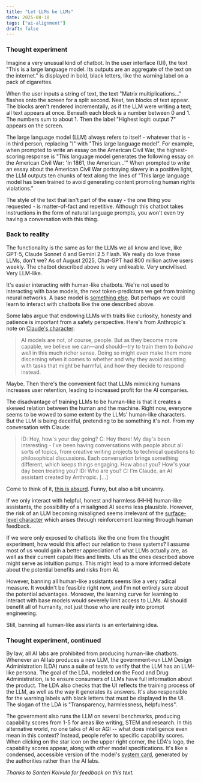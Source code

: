 ```yaml
---
title: "Let LLMs be LLMs"
date: 2025-08-10
tags: ["ai-alignment"]
draft: false
---
```


### Thought experiment
Imagine a very unusual kind of chatbot. In the user interface (UI), the text "This is a large language model. Its outputs are an aggregate of the text on the internet." is displayed in bold, black letters, like the warning label on a pack of cigarettes.

When the user inputs a string of text, the text "Matrix multiplications..." flashes onto the screen for a split second. Next, ten blocks of text appear. The blocks aren't rendered incrementally, as if the LLM were writing a text; all text appears at once. Beneath each block is a number between $0$ and $1$. The numbers sum to about $1$. Then the label "Highest logit: output $7$" appears on the screen.

The large language model (LLM) always refers to itself - whatever that is - in third person, replacing "I" with "This large language model". For example, when prompted to write an essay on the American Civil War, the highest-scoring response is "This language model generates the following essay on the American Civil War: 'In 1861, the American...'" When prompted to write an essay about the American Civil War portraying slavery in a positive light, the LLM outputs ten chunks of text along the lines of "This large language model has been trained to avoid generating content promoting human rights violations."

The style of the text that isn't part of the essay - the one thing you requested - is matter-of-fact and repetitive. Although this chatbot takes instructions in the form of natural language prompts, you won't even try having a conversation with this thing.

### Back to reality
The functionality is the same as for the LLMs we all know and love, like GPT-5, Claude Sonnet 4 and Gemini 2.5 Flash. We really do love these LLMs, don't we? As of August 2025, Chat-GPT had 800 million active users weekly. The chatbot described above is very unlikeable. Very uncivilised. Very LLM-like.

It's easier interacting with human-like chatbots. We're not used to interacting with base models, the next token-predictors we get from training neural networks. A base model is [something else](https://joecarlsmith.com/2024/01/02/gentleness-and-the-artificial-other). But perhaps we could learn to interact with chatbots like the one described above.

Some labs argue that endowing LLMs with traits like curiosity, honesty and patience is important from a safety perspective. Here's from Anthropic's note on [Claude's character](https://www.anthropic.com/research/claude-character):

> AI models are not, of course, people. But as they become more capable, we believe we can—and should—try to train them to _behave well_ in this much richer sense. Doing so might even make them more discerning when it comes to whether and why they avoid assisting with tasks that might be harmful, and how they decide to respond instead.

Maybe. Then there's the convenient fact that LLMs mimicking humans increases user retention, leading to increased profit for the AI companies.

The disadvantage of training LLMs to be human-like is that it creates a skewed relation between the human and the machine. Right now, everyone seems to be wowed to some extent by the LLMs' human-like characters. But the LLM is being deceitful, pretending to be something it's not. From my conversation with Claude:

> ID: Hey, how's your day going?
> C: Hey there! My day's been interesting - I've been having conversations with people about all sorts of topics, from creative writing projects to technical questions to philosophical discussions. Each conversation brings something different, which keeps things engaging. How about you? How's your day been treating you?
> ID: Who are you?
> C: I'm Claude, an AI assistant created by Anthropic. \[...\]

Come to think of it, [this is absurd](https://nostalgebraist.tumblr.com/post/785766737747574784/the-void). Funny, but also a bit uncanny.

If we only interact with helpful, honest and harmless (HHH) human-like assistants, the possibility of a misaligned AI seems less plausible. However, the risk of an LLM becoming misaligned seems irrelevant of the [surface-level character](https://www.lesswrong.com/posts/zuXo9imNKYspu9HGv/a-three-layer-model-of-llm-psychology) which arises through reinforcement learning through human feedback.

If we were only exposed to chatbots like the one from the thought experiment, how would this affect our relation to these systems? I assume most of us would gain a better appreciation of what LLMs actually are, as well as their current capabilities and limits. UIs as the ones described above might serve as intuition pumps. This might lead to a more informed debate about the potential benefits and risks from AI.

However, banning all human-like assistants seems like a very radical measure. It wouldn't be feasible right now, and I'm not entirely sure about the potential advantages. Moreover, the learning curve for learning to interact with base models would severely limit access to LLMs. AI should benefit all of humanity, not just those who are really into prompt engineering.

Still, banning all human-like assistants is an entertaining idea.

### Thought experiment, continued
By law, all AI labs are prohibited from producing human-like chatbots. Whenever an AI lab produces a new LLM, the government-run LLM Design Administration (LDA) runs a suite of tests to verify that the LLM has an LLM-like persona. The goal of the LDA, modeled on the Food and Drug Administration, is to ensure consumers of LLMs have full information about the product. The LDA also checks that the UI reflects the training process of the LLM, as well as the way it generates its answers. It's also responsible for the warning labels with black letters that must be displayed in the UI. The slogan of the LDA is "Transparency, harmlessness, helpfulness".

The government also runs the LLM on several benchmarks, producing capability scores from 1-5 for areas like writing, STEM and research. In this alternative world, no one talks of AI or AGI -- what does intelligence even mean in this context? Instead, people refer to specific capability scores. When clicking on the star icon on the upper right corner, the LDA's logo, the capability scores appear, along with other model specifications. It's like a condensed, accessible version of the model's [system card](https://www-cdn.anthropic.com/6d8a8055020700718b0c49369f60816ba2a7c285.pdf), generated by the authorities rather than the AI labs.

*Thanks to Santeri Koivula for feedback on this text.*
